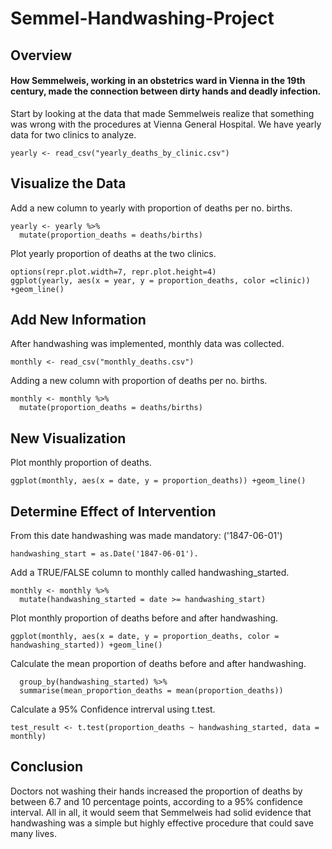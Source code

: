 # Semmel-Handwashing-Project

## Overview

#### How Semmelweis, working in an obstetrics ward in Vienna in the 19th century, made the connection between dirty hands and deadly infection.

Start by looking at the data that made Semmelweis realize that something 
 was wrong with the procedures at Vienna General Hospital. We have yearly data for 
 two clinics to analyze. 
 
```library(tidyverse)
yearly <- read_csv("yearly_deaths_by_clinic.csv")
```

## Visualize the Data

Add a new column to yearly with proportion of deaths per no. births.

```
yearly <- yearly %>%
  mutate(proportion_deaths = deaths/births)
```

Plot yearly proportion of deaths at the two clinics.

```
options(repr.plot.width=7, repr.plot.height=4)
ggplot(yearly, aes(x = year, y = proportion_deaths, color =clinic)) +geom_line()
```

## Add New Information

After handwashing was implemented, monthly data was collected. 

```
monthly <- read_csv("monthly_deaths.csv")
```
Adding a new column with proportion of deaths per no. births.

``` 
monthly <- monthly %>% 
  mutate(proportion_deaths = deaths/births)
```

## New Visualization

Plot monthly proportion of deaths.

```
ggplot(monthly, aes(x = date, y = proportion_deaths)) +geom_line()
```

## Determine Effect of Intervention

From this date handwashing was made mandatory: ('1847-06-01')

```
handwashing_start = as.Date('1847-06-01').
```

Add a TRUE/FALSE column to monthly called handwashing_started.

```
monthly <- monthly %>%
  mutate(handwashing_started = date >= handwashing_start)
```

Plot monthly proportion of deaths before and after handwashing.

```
ggplot(monthly, aes(x = date, y = proportion_deaths, color = handwashing_started)) +geom_line()
```


Calculate the mean proportion of deaths before and after handwashing.

```monthly_summary <- monthly %>% 
  group_by(handwashing_started) %>%
  summarise(mean_proportion_deaths = mean(proportion_deaths))
```

Calculate a 95% Confidence intrerval using t.test.

```
test_result <- t.test(proportion_deaths ~ handwashing_started, data = monthly)
```

## Conclusion

Doctors not washing their hands increased the proportion of deaths by between 6.7 and 10 percentage points, according 
to a 95% confidence interval. All in all, it would seem that Semmelweis had solid evidence that handwashing was a simple
but highly effective procedure that could save many lives.
